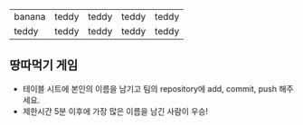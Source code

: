 <table>
      <tbody>
        <tr>
          <td>banana</td>
  	  <td>teddy</td>
	  <td>teddy</td>
	  <td>teddy</td>
	  <td>teddy</td>
        <tr>
          <td>teddy</td>
          <td>teddy</td>
          <td>teddy</td>
          <td>teddy</td>
          <td>teddy</td>
        </tr>
      </tbody>
</table>

## 땅따먹기 게임

- 테이블 시트에 본인의 이름을 남기고 팀의 repository에 add, commit, push 해주세요.
- 제한시간 5분 이후에 가장 많은 이름을 남긴 사람이 우승!
